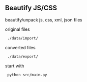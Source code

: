 ## Beautify JS/CSS

beautify/unpack js, css, xml, json files

original files

```bash
 ./data/import/
```

converted files

```bash
 ./data/export/
```

start with

```bash
 python src/main.py
```
